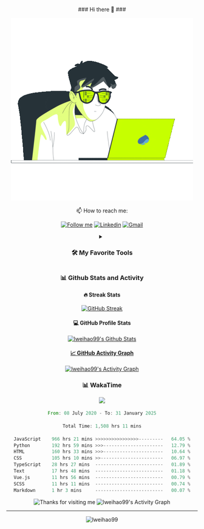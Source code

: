 <div id="header" align="center">
<p>
### Hi there 👋 ###
</p>
  <img src="./image/1.gif">
  <p>📫 How to reach me:</p>

  [<img src="https://img.shields.io/github/followers/lweihao99?label=follow&style=social" height="22" title="Follow me" />](https://github.com/lweihao99)
  [![Linkedin](https://img.shields.io/badge/-LinkedIn-blue?style=flat&logo=Linkedin&logoColor=white)](https://www.linkedin.com/in/liu-weihao99/)
  [![Gmail](https://img.shields.io/badge/-Gmail-c14438?style=flat&logo=Gmail&logoColor=white)](mailto:weihaoliu99@gmail.com)
  
  <!--[![Instagram](https://img.shields.io/badge/-Instagram-c13584?style=flat&labelColor=c13584&logo=instagram&logoColor=white)](link)-->
  
</div>

<div align="center">
<details> 
  <summary><h3>🛠️ My Favorite Tools</h3></summary>
  <code><img src="https://raw.githubusercontent.com/devicons/devicon/master/icons/javascript/javascript-original.svg" alt="javascript" width="30" height="30"/></code>
  <code><img src="https://raw.githubusercontent.com/devicons/devicon/master/icons/css3/css3-original-wordmark.svg" alt="css3" width="30" height="30"/></code>
  <code><img src="https://raw.githubusercontent.com/devicons/devicon/master/icons/html5/html5-original-wordmark.svg" alt="html5" width="30" height="30"/></code>
  <code><img src="https://raw.githubusercontent.com/devicons/devicon/master/icons/react/react-original-wordmark.svg" alt="react" width="30" height="30"/></code>
  
  </details> 
</div>

<div align="center">

  <summary><h3>📊 Github Stats and Activity</h3></summary>
  <h4>🔥 Streak Stats</h4>
  <!-- GitHub Readme Streak Stats - https://github.com/DenverCoder1/github-readme-streak-stats -->
  <a href="https://git.io/streak-stats"><img src="https://streak-stats.demolab.com?user=lweihao99&theme=tokyonight&hide_border=true&date_format=%5BY%20%5DM%20j" alt="GitHub Streak" /></a>
   
   <h4>💻 GitHub Profile Stats</h4>
   <!-- https://github.com/anuraghazra/github-readme-stats -->
  <a href="https://github.com/anuraghazra/github-readme-stats">
   <img alt="lweihao99's Github Stats" src="https://denvercoder1-github-readme-stats.vercel.app/api/?username=lweihao99&show_icons=true&include_all_commits=true&count_private=true&theme=react&hide_border=true&bg_color=1F222E&title_color=F85D7F&icon_color=F8D866" height="192px"/>
  </a>
  
  <a href="https://github.com/anuraghazra/github-readme-stats">
<!--    <img alt="lweihao99's Top Languages" src="https://denvercoder1-github-readme-stats.vercel.app/api/top-langs/?username=lweihao99&langs_count=8&layout=compact&theme=react&hide_border=true&bg_color=1F222E&title_color=F85D7F&icon_color=F8D866&hide=Jupyter%20Notebook,Roff" height="192px"/> -->
<!--   </a> -->
  
   <h4>📈 GitHub Activity Graph</h4>
   <!-- https://github.com/ashutosh00710/github-readme-activity-graph -->
  <a href="https://github.com/ashutosh00710/github-readme-activity-graph">
   <img alt="lweihao99's Activity Graph" src="https://github-readme-activity-graph.vercel.app/graph/?username=lweihao99&bg_color=1F222E&color=F8D866&line=F85D7F&point=FFFFFF&hide_border=true" />
  </a>


<tr><td>

### 📊 WakaTime

<picture>
  <source
    srcset="https://github-readme-stats.vercel.app/api/wakatime?username=lweihao99&layout=compact&text_color=f0f6fc&bg_color=E5E5E5&hide_border=true&hide_title=true"
    media="(prefers-color-scheme: dark)"
  />
  <source
    srcset="https://github-readme-stats.vercel.app/api/wakatime?username=lweihao99&layout=compact&text_color=1f2328&bg_color=E5E5E5&hide_border=true&hide_title=true"
    media="(prefers-color-scheme: light)"
  />
  <img src="https://github-readme-stats.vercel.app/api/wakatime?username=lweihao99&layout=compact&text_color=f0f6fc&bg_color=E5E5E5&hide_border=true&hide_title=true" />
</picture>

</td></tr>

<!--START_SECTION:waka-->

```rust
From: 08 July 2020 - To: 31 January 2025

Total Time: 1,508 hrs 11 mins

JavaScript    966 hrs 21 mins >>>>>>>>>>>>>>>>---------   64.05 %
Python        192 hrs 59 mins >>>----------------------   12.79 %
HTML          160 hrs 33 mins >>>----------------------   10.64 %
CSS           105 hrs 10 mins >>-----------------------   06.97 %
TypeScript    28 hrs 27 mins  -------------------------   01.89 %
Text          17 hrs 48 mins  -------------------------   01.18 %
Vue.js        11 hrs 56 mins  -------------------------   00.79 %
SCSS          11 hrs 11 mins  -------------------------   00.74 %
Markdown      1 hr 3 mins     -------------------------   00.07 %
```

<!--END_SECTION:waka-->
  

</div>

<div align="center">
  <img height="120" alt="Thanks for visiting me" width="100%" src="https://raw.githubusercontent.com/BrunnerLivio/brunnerlivio/master/images/marquee.svg" />

  <img alt="lweihao99's Activity Graph" src="https://media1.giphy.com/media/SHjOSDkKZ18qOHA5B5/200.webp?cid=ecf05e472hly11zkyodiuxc051ei1kijvz0lwsu9jiv8bhdr&ep=v1_stickers_search&rid=200.webp&ct=s" />
  
  <br />
  <hr class="dotted">
  
  <p align="center"> <img src="https://komarev.com/ghpvc/?username=lweihao99&label=Profile%20views&color=ce9927&style=flat" alt="lweihao99" /> </p>
  
  
<!--
  ![Visitor Count](https://profile-counter.glitch.me/lweihao99/count.svg)
**lweihao99/lweihao99** is a ✨ _special_ ✨ repository because its `README.md` (this file) appears on your GitHub profile.

Here are some ideas to get you started:

- 🔭 I’m currently working on ...
- 🌱 I’m currently learning ...
- 👯 I’m looking to collaborate on ...
- 🤔 I’m looking for help with ...
- 💬 Ask me about ...
- 📫 How to reach me: ...
- 😄 Pronouns: ...
- ⚡ Fun fact: ...
-->
